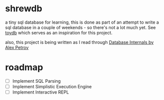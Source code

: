 # shrewdb

a tiny sql database for learning, this is done as part of an attempt to write a sql database in a couple of weekends - so there's not a lot much yet. See [toydb](https://github.com/erikgrinaker/toydb) which serves as an inspiration for this project.

also, this project is being written as I read through [Database Internals by Alex Petrov](https://www.databass.dev)


# roadmap

- [ ] Implement SQL Parsing
- [ ] Implement Simplistic Execution Engine
- [ ] Implement Interactive REPL
